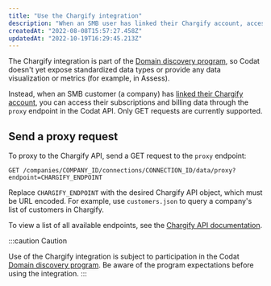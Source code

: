 ```yaml
---
title: "Use the Chargify integration"
description: "When an SMB user has linked their Chargify account, access their subscriptions and billing data by making proxy requests to the Chargify API"
createdAt: "2022-08-08T15:57:27.458Z"
updatedAt: "2022-10-19T16:29:45.213Z"
---
```


The Chargify integration is part of the [Domain discovery program](/integrations/commerce/domain-discovery-program), so Codat doesn't yet expose standardized data types or provide any data visualization or metrics (for example, in Assess).

Instead, when an SMB customer (a company) has [linked their Chargify account](/integrations/commerce/chargify/commerce-chargify-setup), you can access their subscriptions and billing data through the `proxy` endpoint in the Codat API. Only GET requests are currently supported.

## Send a proxy request

To proxy to the Chargify API, send a GET request to the `proxy` endpoint:

```
GET /companies/COMPANY_ID/connections/CONNECTION_ID/data/proxy?endpoint=CHARGIFY_ENDPOINT
```

Replace `CHARGIFY_ENDPOINT` with the desired Chargify API object, which must be URL encoded. For example, use `customers.json` to query a company's list of customers in Chargify.

To view a list of all available endpoints, see the <a className="external" href="https://developers.chargify.com/docs/api-docs/YXBpOjE0MTA4MjYx-chargify-api" target="_blank">Chargify API documentation</a>.

:::caution Caution

Use of the Chargify integration is subject to participation in the Codat [Domain discovery program](/integrations/commerce/domain-discovery-program). Be aware of the program expectations before using the integration.
:::
